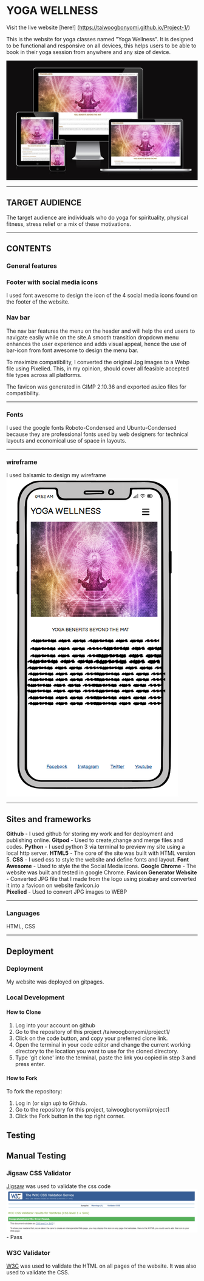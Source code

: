 # YOGA WELLNESS

Visit the live website [here!] (https://taiwoogbonyomi.github.io/Project-1/)



This is the website for yoga classes named "Yoga Wellness". It is designed to be functional and responsive on all devices, this helps users to be able to book in their yoga session from anywhere and any size of device.

![fully responsive website example image](assets/images/amiresponsive.png)



---

## TARGET AUDIENCE

The target audience are individuals who do yoga for spirituality, physical fitness, stress relief or a mix of these motivations.

---
## CONTENTS

### General features

### Footer with social media icons

I used font awesome to design the icon of the 4 social media icons found on the footer of the website.

### Nav bar

The nav bar features the menu on the header and will help the end users to navigate easily while on the site.A smooth transition dropdown menu enhances the user experience and adds visual appeal, hence the use of bar-icon from font awesome to design the menu bar. 

To maximize compatibility, I converted the original Jpg images to a Webp file using Pixelied. This, in my opinion, should cover all feasible accepted file types across all platforms. 

The favicon was generated in GIMP 2.10.36 and exported as.ico files for compatibility. 

---

### Fonts

I used the google fonts Roboto-Condensed and Ubuntu-Condensed because they are professional fonts used by web designers for technical layouts and economical use of space in layouts.

---

### wireframe

I used balsamic to design my wireframe
![alt text](assets/images/Yoga-wellness.png)

---

## Sites and frameworks 

**Github** - I used github for storing my work and for deployment and publishing online.
**Gitpod** - Used to create,change and merge files and codes.
**Python** - I used python 3 via terminal to preview my site using a local http server.
**HTML5** - The core of the site was built with HTML version 5.
**CSS** - I used css to style the website and define fonts and layout.
**Font Awesome** - Used to style the the Social Media icons.
**Google Chrome** - The website was built and tested in google Chrome.
**Favicon Generator Website** - Converted JPG file that I made from the logo using pixabay and converted it into a favicon on website favicon.io\
**Pixelied** - Used to convert JPG images to WEBP

---

### Languages 

HTML, CSS

---

## Deployment 

### Deployment

My website was deployed on gitpages.

### Local Development

#### How to Clone

1. Log into your account on github
2. Go to the repository of this project /taiwoogbonyomi/project1/
3. Click on the code button, and copy your preferred clone link.
4. Open the terminal in your code editor and change the current working directory to the location you want to use for the cloned directory.
5. Type 'git clone' into the terminal, paste the link you copied in step 3 and press enter.


#### How to Fork

To fork the repository:

1. Log in (or sign up) to Github.
2. Go to the repository for this project, taiwoogbonyomi/project1
3. Click the Fork button in the top right corner.


## Testing
## Manual Testing

### Jigsaw CSS Validator

[Jigsaw](https://jigsaw.w3.org/css-validator/validator) was used to validate the css code
![alt text](assets/images/jigsaw.png) - Pass

### W3C Validator

[W3C](https://validator.w3.org/) was used to validate the HTML on all pages of the website. It was also used to validate the CSS.

